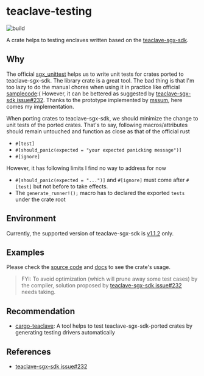 # teaclave-testing 

![build](https://github.com/sammyne/teaclave-testing/workflows/build/badge.svg?branch=rsgx1.1.2)

A crate helps to testing enclaves written based on the [teaclave-sgx-sdk][1].

## Why
The official [sgx_unittest][4] helps us to write unit tests for crates ported to teaclave-sgx-sdk.
The library crate is a great tool. The bad thing is that I'm too lazy to do the manual chores when
using it in practice like official [samplecode][7]:( However, it can be bettered as suggested by
[teaclave-sgx-sdk issue#232][3]. Thanks to the prototype implemented by [mssum][8], here comes my
implementation.

When porting crates to teaclave-sgx-sdk, we should minimize the change to unit tests of the ported
crates. That's to say, following macros/attributes should remain untouched and function as close as
that of the official rust
- `#[test]`
- `#[should_panic(expected = "your expected panicking message")]`
- `#[ignore]`

However, it has following limits I find no way to address for now
- `#[should_panic(expected = "...")]` and `#[ignore]` must come after `#[test]` but not before to
take effects.
- The `generate_runner!();` macro has to declared the exported `tests` under the crate root

## Environment
Currently, the supported version of teaclave-sgx-sdk is [v1.1.2][2] only.

## Examples
Please check the [source code](./tests/sgx/hello-world/src/lib.rs) and [docs](./tests/sgx/README.md) to
see the crate's usage.

> FYI: To avoid optimization (which will prune away some test cases) by the compiler, solution
> proposed by [teaclave-sgx-sdk issue#232][6] needs taking.

## Recommendation
- [cargo-teaclave][9]: A tool helps to test teaclave-sgx-sdk-ported crates by generating testing drivers automatically

## References
- [teaclave-sgx-sdk issue#232][3]

[1]: https://github.com/apache/incubator-teaclave-sgx-sdk
[2]: https://github.com/apache/incubator-teaclave-sgx-sdk/tree/v1.1.2
[3]: https://github.com/apache/incubator-teaclave-sgx-sdk/issues/232
[4]: https://github.com/apache/incubator-teaclave-sgx-sdk/tree/v1.1.2/sgx_tunittest
[5]: https://github.com/apache/incubator-teaclave-sgx-sdk/blob/v1.1.2/samplecode/unit-test/enclave/src/lib.rs
[6]: https://github.com/apache/incubator-teaclave-sgx-sdk/issues/232#issuecomment-623804958
[7]: https://github.com/apache/incubator-teaclave-sgx-sdk/blob/v1.1.2/samplecode/unit-test/enclave/src/lib.rs
[8]: https://github.com/mssun
[9]: https://github.com/sammyne/cargo-teaclave

